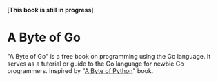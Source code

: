 \[**This book is still in progress**\]


A Byte of Go
===

"A Byte of Go" is a free book on programming using the Go language. 
It serves as a tutorial or guide to the Go language for newbie Go programmers. 
Inspired by "[A Byte of Python](https://python.swaroopch.com/)" book.

